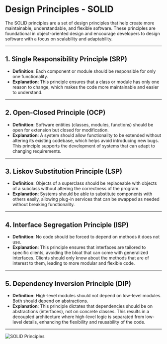 # Design Principles - SOLID

The SOLID principles are a set of design principles that help create more maintainable, understandable, and flexible software. These principles are foundational in object-oriented design and encourage developers to design software with a focus on scalability and adaptability.

---

## 1. Single Responsibility Principle (SRP)
- **Definition**: Each component or module should be responsible for only one functionality.
- **Explanation**: This principle ensures that a class or module has only one reason to change, which makes the code more maintainable and easier to understand.

---

## 2. Open-Closed Principle (OCP)
- **Definition**: Software entities (classes, modules, functions) should be open for extension but closed for modification.
- **Explanation**: A system should allow functionality to be extended without altering its existing codebase, which helps avoid introducing new bugs. This principle supports the development of systems that can adapt to changing requirements.

---

## 3. Liskov Substitution Principle (LSP)
- **Definition**: Objects of a superclass should be replaceable with objects of a subclass without altering the correctness of the program.
- **Explanation**: Systems should be able to substitute components with others easily, allowing plug-in services that can be swapped as needed without breaking functionality.

---

## 4. Interface Segregation Principle (ISP)
- **Definition**: No code should be forced to depend on methods it does not use.
- **Explanation**: This principle ensures that interfaces are tailored to specific clients, avoiding the bloat that can come with generalized interfaces. Clients should only know about the methods that are of interest to them, leading to more modular and flexible code.

---

## 5. Dependency Inversion Principle (DIP)
- **Definition**: High-level modules should not depend on low-level modules. Both should depend on abstractions.
- **Explanation**: This principle dictates that dependencies should be on abstractions (interfaces), not on concrete classes. This results in a decoupled architecture where high-level logic is separated from low-level details, enhancing the flexibility and reusability of the code.

---

![SOLID Principles](https://medium.com/bgl-tech/what-are-the-solid-design-principles-c61eff33685)